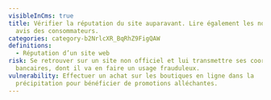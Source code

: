 ```yaml
---
visibleInCms: true
title: Vérifier la réputation du site auparavant. Lire également les notes et
  avis des consommateurs.
categories: category-b2NrlcXR_BqRhZ9FigQAW
definitions:
  - Réputation d’un site web
risk: Se retrouver sur un site non officiel et lui transmettre ses coordonnées
  bancaires, dont il va en faire un usage frauduleux.
vulnerability: Effectuer un achat sur les boutiques en ligne dans la
  précipitation pour bénéficier de promotions alléchantes.
---
```

